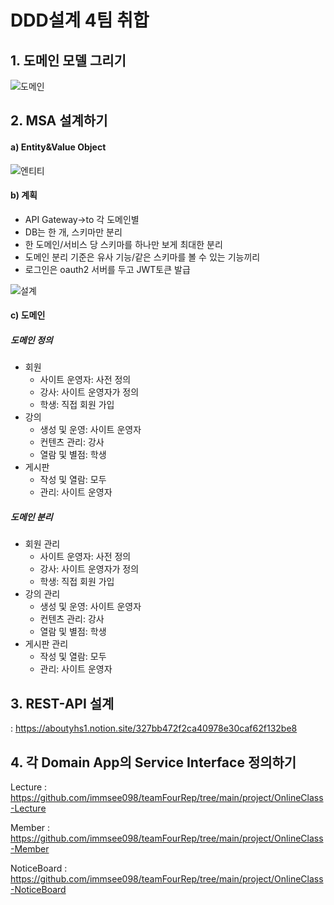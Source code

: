 # DDD설계 4팀 취합

## 1. 도메인 모델 그리기
![도메인](https://user-images.githubusercontent.com/53042885/164647974-3815559b-298f-44f7-b7ba-d67c26d89320.jpg)

## 2. MSA 설계하기
#### a) Entity&Value Object
![엔티티](https://user-images.githubusercontent.com/53042885/164648463-b47d5977-7357-4aad-b090-4bf4681bdd97.png)

#### b) 계획
- API Gateway→to 각 도메인별
- DB는 한 개, 스키마만 분리
- 한 도메인/서비스 당 스키마를 하나만 보게 최대한 분리
- 도메인 분리 기준은 유사 기능/같은 스키마를 볼 수 있는 기능끼리
- 로그인은 oauth2 서버를 두고 JWT토큰 발급


![설계](https://aboutyhs1.notion.site/image/https%3A%2F%2Fs3-us-west-2.amazonaws.com%2Fsecure.notion-static.com%2Fee7e6e63-803f-4ed8-88fc-a97f1f9c7589%2Fs.drawio.png?table=block&id=d6c82853-290d-491f-a40d-e0ce700a288c&spaceId=2d170995-884c-45e9-8e7b-86359b2e2ef9&width=1120&userId=&cache=v2)


#### c) 도메인
##### 도메인 정의
- 회원
  - 사이트 운영자: 사전 정의
  - 강사: 사이트 운영자가 정의
  - 학생: 직접 회원 가입 
- 강의
  - 생성 및 운영: 사이트 운영자
  - 컨텐츠 관리: 강사
  - 열람 및 별점: 학생
- 게시판
  - 작성 및 열람: 모두
  - 관리: 사이트 운영자


##### 도메인 분리
- 회원 관리
  - 사이트 운영자: 사전 정의
  - 강사: 사이트 운영자가 정의
  - 학생: 직접 회원 가입
- 강의 관리
  - 생성 및 운영: 사이트 운영자
  - 컨텐츠 관리: 강사
  - 열람 및 별점: 학생
- 게시판 관리
  - 작성 및 열람: 모두
  - 관리: 사이트 운영자




## 3. REST-API 설계
: https://aboutyhs1.notion.site/327bb472f2ca40978e30caf62f132be8

## 4. 각 Domain App의 Service Interface 정의하기

Lecture : https://github.com/immsee098/teamFourRep/tree/main/project/OnlineClass-Lecture

Member : https://github.com/immsee098/teamFourRep/tree/main/project/OnlineClass-Member

NoticeBoard : https://github.com/immsee098/teamFourRep/tree/main/project/OnlineClass-NoticeBoard
